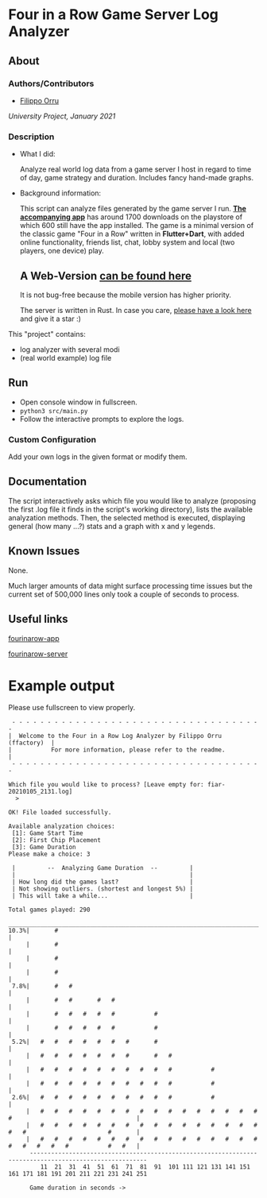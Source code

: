 # Four in a Row Game Server Log Analyzer

## About
### Authors/Contributors
* [Filippo Orru](https://github.com/ffactory-ofcl)

*University Project, January 2021*

### Description
- What I did:

  Analyze real world log data from a game server I host in regard to time of day, game strategy and duration. Includes fancy hand-made graphs.

- Background information:

  This script can analyze files generated by the game server I run. **[The accompanying app](https://github.com/ffactory-ofcl/fourinarow-app)** has around 1700 downloads on the playstore of which 600 still have the app installed. The game is a minimal version of the classic game "Four in a Row" written in **Flutter+Dart**, with added online functionality, friends list, chat, lobby system and local (two players, one device) play.

  ## **A Web-Version [can be found here](https://play.fourinarow.ml/)**
  It is not bug-free because the mobile version has higher priority.

  The server is written in Rust. In case you care, [please have a look here](https://github.com/ffactory-ofcl/fourinarow-server) and give it a star :)


This "project" contains:
* log analyzer with several modi
* (real world example) log file

## Run
- Open console window in fullscreen. 
- `python3 src/main.py`
- Follow the interactive prompts to explore the logs.

### Custom Configuration
Add your own logs in the given format or modify them.

## Documentation
The script interactively asks which file you would like to analyze (proposing the first .log file it finds in the script's working directory), lists the available analyzation methods. Then, the selected method is executed, displaying general (how many ...?) stats and a graph with x and y legends.

## Known Issues
None.

Much larger amounts of data might surface processing time issues but the current set of 500,000 lines only took a couple of seconds to process.

## Useful links
[fourinarow-app](https://github.com/ffactory-ofcl/fourinarow-app)

[fourinarow-server](https://github.com/ffactory-ofcl/fourinarow-server)

# Example output
Please use fullscreen to view properly.
```
 - - - - - - - - - - - - - - - - - - - - - - - - - - - - - - - - - - - -
|  Welcome to the Four in a Row Log Analyzer by Filippo Orru (ffactory)  |
|           For more information, please refer to the readme.            |
 - - - - - - - - - - - - - - - - - - - - - - - - - - - - - - - - - - - -

Which file you would like to process? [Leave empty for: fiar-20210105_2131.log]
  > 

OK! File loaded successfully.

Available analyzation choices:
 [1]: Game Start Time
 [2]: First Chip Placement
 [3]: Game Duration
Please make a choice: 3

 |         --  Analyzing Game Duration  --         |
 |                                                 |
 | How long did the games last?                    |
 | Not showing outliers. (shortest and longest 5%) |
 | This will take a while...                       |

Total games played: 290
      _______________________________________________________________________________________________________
10.3%|       #                                                                                               |
     |       #                                                                                               |
     |       #                                                                                               |
     |       #                                                                                               |
 7.8%|       #   #                                                                                           |
     |       #   #       #   #                                                                               |
     |       #   #   #   #   #           #                                                                   |
     |       #   #   #   #   #           #                                                                   |
 5.2%|   #   #   #   #   #   #   #       #                                                                   |
     |   #   #   #   #   #   #   #       #   #                                                               |
     |   #   #   #   #   #   #   #   #   #   #           #                                                   |
     |   #   #   #   #   #   #   #   #   #   #           #                                                   |
 2.6%|   #   #   #   #   #   #   #   #   #   #           #                                                   |
     |   #   #   #   #   #   #   #   #   #   #   #   #   #   #   #   #   #                                   |
     |   #   #   #   #   #   #   #   #   #   #   #   #   #   #   #   #   #   #                       #       |
     |   #   #   #   #   #   #   #   #   #   #   #   #   #   #   #   #   #   #   #   #   #           #   #   |
      -------------------------------------------------------------------------------------------------------
         11  21  31  41  51  61  71  81  91  101 111 121 131 141 151 161 171 181 191 201 211 221 231 241 251 

      Game duration in seconds ->
```